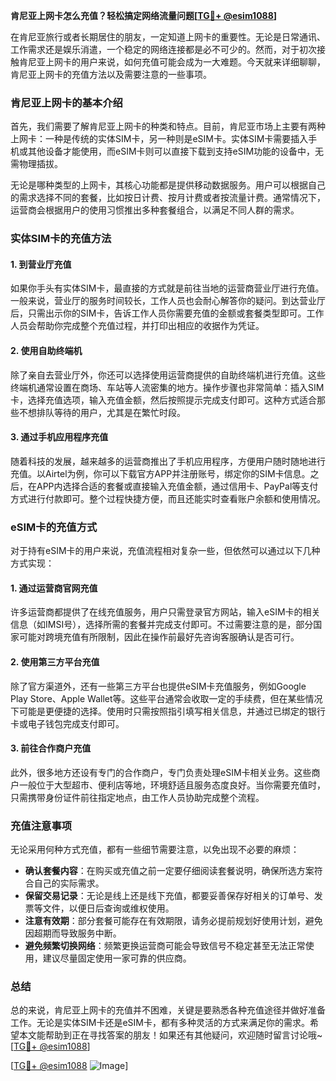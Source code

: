 **肯尼亚上网卡怎么充值？轻松搞定网络流量问题[[TG💪+ @esim1088](https://t.me/s/esim1088)]**

在肯尼亚旅行或者长期居住的朋友，一定知道上网卡的重要性。无论是日常通讯、工作需求还是娱乐消遣，一个稳定的网络连接都是必不可少的。然而，对于初次接触肯尼亚上网卡的用户来说，如何充值可能会成为一大难题。今天就来详细聊聊，肯尼亚上网卡的充值方法以及需要注意的一些事项。

### 肯尼亚上网卡的基本介绍

首先，我们需要了解肯尼亚上网卡的种类和特点。目前，肯尼亚市场上主要有两种上网卡：一种是传统的实体SIM卡，另一种则是eSIM卡。实体SIM卡需要插入手机或其他设备才能使用，而eSIM卡则可以直接下载到支持eSIM功能的设备中，无需物理插拔。

无论是哪种类型的上网卡，其核心功能都是提供移动数据服务。用户可以根据自己的需求选择不同的套餐，比如按日计费、按月计费或者按流量计费。通常情况下，运营商会根据用户的使用习惯推出多种套餐组合，以满足不同人群的需求。

### 实体SIM卡的充值方法

#### 1. 到营业厅充值

如果你手头有实体SIM卡，最直接的方式就是前往当地的运营商营业厅进行充值。一般来说，营业厅的服务时间较长，工作人员也会耐心解答你的疑问。到达营业厅后，只需出示你的SIM卡，告诉工作人员你需要充值的金额或套餐类型即可。工作人员会帮助你完成整个充值过程，并打印出相应的收据作为凭证。

#### 2. 使用自助终端机

除了亲自去营业厅外，你还可以选择使用运营商提供的自助终端机进行充值。这些终端机通常设置在商场、车站等人流密集的地方。操作步骤也非常简单：插入SIM卡，选择充值选项，输入充值金额，然后按照提示完成支付即可。这种方式适合那些不想排队等待的用户，尤其是在繁忙时段。

#### 3. 通过手机应用程序充值

随着科技的发展，越来越多的运营商推出了手机应用程序，方便用户随时随地进行充值。以Airtel为例，你可以下载官方APP并注册账号，绑定你的SIM卡信息。之后，在APP内选择合适的套餐或直接输入充值金额，通过信用卡、PayPal等支付方式进行付款即可。整个过程快捷方便，而且还能实时查看账户余额和使用情况。

### eSIM卡的充值方式

对于持有eSIM卡的用户来说，充值流程相对复杂一些，但依然可以通过以下几种方式实现：

#### 1. 通过运营商官网充值

许多运营商都提供了在线充值服务，用户只需登录官方网站，输入eSIM卡的相关信息（如IMSI号），选择所需的套餐并完成支付即可。不过需要注意的是，部分国家可能对跨境充值有所限制，因此在操作前最好先咨询客服确认是否可行。

#### 2. 使用第三方平台充值

除了官方渠道外，还有一些第三方平台也提供eSIM卡充值服务，例如Google Play Store、Apple Wallet等。这些平台通常会收取一定的手续费，但在某些情况下可能是更便捷的选择。使用时只需按照指引填写相关信息，并通过已绑定的银行卡或电子钱包完成支付即可。

#### 3. 前往合作商户充值

此外，很多地方还设有专门的合作商户，专门负责处理eSIM卡相关业务。这些商户一般位于大型超市、便利店等地，环境舒适且服务态度良好。当你需要充值时，只需携带身份证件前往指定地点，由工作人员协助完成整个流程。

### 充值注意事项

无论采用何种方式充值，都有一些细节需要注意，以免出现不必要的麻烦：

- **确认套餐内容**：在购买或充值之前一定要仔细阅读套餐说明，确保所选方案符合自己的实际需求。
- **保留交易记录**：无论是线上还是线下充值，都要妥善保存好相关的订单号、发票等文件，以便日后查询或维权使用。
- **注意有效期**：部分套餐可能存在有效期限，请务必提前规划好使用计划，避免因超期而导致服务中断。
- **避免频繁切换网络**：频繁更换运营商可能会导致信号不稳定甚至无法正常使用，建议尽量固定使用一家可靠的供应商。

### 总结

总的来说，肯尼亚上网卡的充值并不困难，关键是要熟悉各种充值途径并做好准备工作。无论是实体SIM卡还是eSIM卡，都有多种灵活的方式来满足你的需求。希望本文能帮助到正在寻找答案的朋友！如果还有其他疑问，欢迎随时留言讨论哦~ [[TG💪+ @esim1088](https://t.me/s/esim1088)]

[[TG💪+ @esim1088](https://t.me/s/esim1088) ![Image](https://i.postimg.cc/4NQfJmqS/Snipaste-2025-05-13-00-14-12.png)]